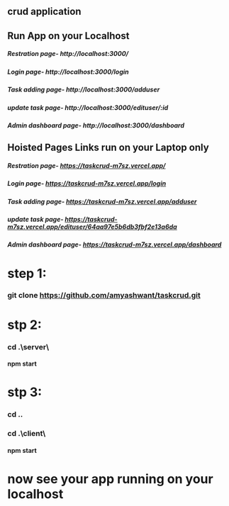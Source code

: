 ## crud application 
 
## Run App on your Localhost                                                                          
##### Restration page- http://localhost:3000/                                               
##### Login page- http://localhost:3000/login                                          
##### Task adding page- http://localhost:3000/adduser                                  
##### update task page- http://localhost:3000/edituser/:id                              
#####  Admin dashboard page- http://localhost:3000/dashboard                            

## Hoisted Pages Links run on your Laptop only
##### Restration page- https://taskcrud-m7sz.vercel.app/    
##### Login page- https://taskcrud-m7sz.vercel.app/login
##### Task adding page- https://taskcrud-m7sz.vercel.app/adduser
##### update task page- https://taskcrud-m7sz.vercel.app/edituser/64aa97e5b6db3fbf2e13a6da
##### Admin dashboard page- https://taskcrud-m7sz.vercel.app/dashboard

# step 1:
### git clone https://github.com/amyashwant/taskcrud.git

# stp 2:
### cd .\server\ 
#### npm start


# stp 3:
### cd ..
### cd .\client\ 
#### npm start

# now see your app running on your localhost


